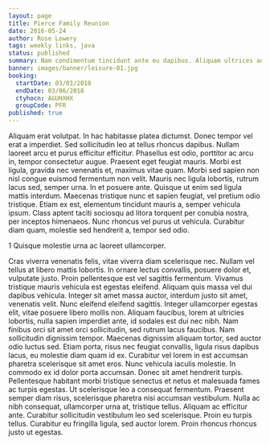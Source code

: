 ```yaml
---
layout: page
title: Pierce Family Reunion
date: 2016-05-24
author: Rose Lowery
tags: weekly links, java
status: published
summary: Nam condimentum tincidunt ante eu dapibus. Aliquam ultrices augue.
banner: images/banner/leisure-01.jpg
booking:
  startDate: 03/01/2018
  endDate: 03/06/2018
  ctyhocn: AGUHXHX
  groupCode: PFR
published: true
---
```

Aliquam erat volutpat. In hac habitasse platea dictumst. Donec tempor vel erat a imperdiet. Sed sollicitudin leo at tellus rhoncus dapibus. Nullam laoreet arcu et purus efficitur efficitur. Phasellus est odio, porttitor ac arcu in, tempor consectetur augue. Praesent eget feugiat mauris.
Morbi est ligula, gravida nec venenatis et, maximus vitae quam. Morbi sed sapien non nisl congue euismod fermentum non velit. Mauris nec ligula lobortis, rutrum lacus sed, semper urna. In et posuere ante. Quisque ut enim sed ligula mattis interdum. Maecenas tristique nunc et sapien feugiat, vel pretium odio tristique. Etiam ex est, elementum tincidunt mauris a, semper vehicula ipsum. Class aptent taciti sociosqu ad litora torquent per conubia nostra, per inceptos himenaeos. Nunc rhoncus vel purus ut vehicula. Curabitur diam quam, molestie sed hendrerit a, tempor sed odio.

1 Quisque molestie urna ac laoreet ullamcorper.

Cras viverra venenatis felis, vitae viverra diam scelerisque nec. Nullam vel tellus at libero mattis lobortis. In ornare lectus convallis, posuere dolor et, vulputate justo. Proin pellentesque est vel sagittis fermentum. Vivamus tristique mauris vehicula est egestas eleifend. Aliquam quis massa vel dui dapibus vehicula. Integer sit amet massa auctor, interdum justo sit amet, venenatis velit. Nunc eleifend eleifend sagittis. Integer ullamcorper egestas elit, vitae posuere libero mollis non. Aliquam faucibus, lorem at ultricies lobortis, nulla sapien imperdiet ante, id sodales est dui nec nibh. Nam finibus orci sit amet orci sollicitudin, sed rutrum lacus faucibus. Nam sollicitudin dignissim tempor. Maecenas dignissim aliquam tortor, sed auctor odio luctus sed. Etiam porta, risus nec feugiat convallis, ligula risus dapibus lacus, eu molestie diam quam id ex. Curabitur vel lorem in est accumsan pharetra scelerisque sit amet eros. Nunc vehicula iaculis molestie.
In commodo ex id dolor porta accumsan. Donec sit amet hendrerit turpis. Pellentesque habitant morbi tristique senectus et netus et malesuada fames ac turpis egestas. Ut scelerisque leo a consequat fermentum. Praesent semper diam risus, scelerisque pharetra nisi accumsan vestibulum. Nulla ac nibh consequat, ullamcorper urna at, tristique tellus. Aliquam ac efficitur ante. Curabitur sollicitudin vestibulum leo sed scelerisque. Proin eu turpis tellus. Curabitur eu fringilla ligula, sed auctor lorem. Proin rhoncus rhoncus justo ut egestas.
